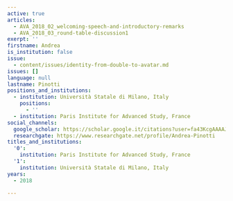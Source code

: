 ```yaml
---
active: true
articles:
  - AVA_2018_02_welcoming-speech-and-introductory-remarks
  - AVA_2018_03_round-table-discussion1
exerpt: ''
firstname: Andrea
is_institution: false
issue:
  - content/issues/identity-from-double-to-avatar.md
issues: []
language: null
lastname: Pinotti
positions_and_institutions:
  - institution: Università Statale di Milano, Italy
    positions:
      - ''
  - institution: Paris Institute for Advanced Study, France
social_channels:
  google_scholar: https://scholar.google.it/citations?user=fa43KcgAAAAJ&hl=it
  researchgate: https://www.researchgate.net/profile/Andrea-Pinotti
titles_and_institutions:
  '0':
    institution: Paris Institute for Advanced Study, France
  '1':
    institution: Università Statale di Milano, Italy
years:
  - 2018

---
```

